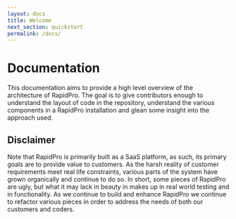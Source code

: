 ```yaml
---
layout: docs
title: Welcome
next_section: quickstart
permalink: /docs/
---
```


# Documentation

This documentation aims to provide a high level overview of the architecture
of RapidPro. The goal is to give contributors enough to understand the layout
of code in the repository, understand the various components in a RapidPro
installation and glean some insight into the approach used.

<div class="note">
<h2>Disclaimer</h2>
Note that RapidPro is primarily built as a SaaS platform, as such, its primary
goals are to provide value to customers. As the harsh reality of customer
requirements meet real life constraints, various parts of the system have grown
organically and continue to do so. In short, some pieces of RapidPro are ugly,
but what it may lack in beauty in makes up in real world testing and in
functionality. As we continue to build and enhance RapidPro we continue to
refactor various pieces in order to address the needs of both our customers
and coders.
</div>
